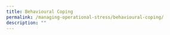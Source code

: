 ```yaml
---
title: Behavioural Coping
permalink: /managing-operational-stress/behavioural-coping/
description: ""
---
```




